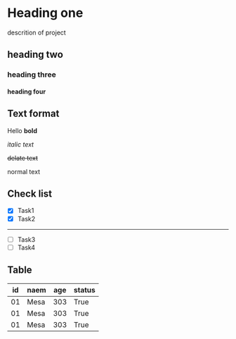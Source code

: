 <!--  md = markdown  -->
# Heading one
descrition of project
## heading two
### heading three
#### heading four

## Text format

Hello **bold**

*italic text*

~~delate text~~

normal text

## Check list
- [X] Task1
- [X] Task2
---
- [ ] Task3
- [ ] Task4

## Table
|id | naem | age | status |
|---|------|-----|--------|
|01 | Mesa | 303 | True   |
|01 | Mesa | 303 | True   |
|01 | Mesa | 303 | True   |
